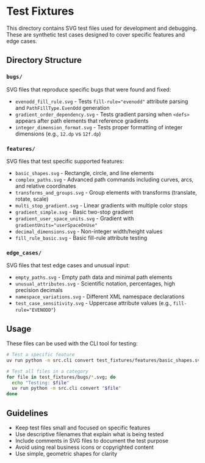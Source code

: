 # Test Fixtures

This directory contains SVG test files used for development and debugging. These are synthetic test cases designed to cover specific features and edge cases.

## Directory Structure

### `bugs/`
SVG files that reproduce specific bugs that were found and fixed:

- `evenodd_fill_rule.svg` - Tests `fill-rule="evenodd"` attribute parsing and `PathFillType.EvenOdd` generation
- `gradient_order_dependency.svg` - Tests gradient parsing when `<defs>` appears after path elements that reference gradients
- `integer_dimension_format.svg` - Tests proper formatting of integer dimensions (e.g., `12.dp` vs `12f.dp`)

### `features/`
SVG files that test specific supported features:

- `basic_shapes.svg` - Rectangle, circle, and line elements
- `complex_paths.svg` - Advanced path commands including curves, arcs, and relative coordinates  
- `transforms_and_groups.svg` - Group elements with transforms (translate, rotate, scale)
- `multi_stop_gradient.svg` - Linear gradients with multiple color stops
- `gradient_simple.svg` - Basic two-stop gradient
- `gradient_user_space_units.svg` - Gradient with `gradientUnits="userSpaceOnUse"`
- `decimal_dimensions.svg` - Non-integer width/height values
- `fill_rule_basic.svg` - Basic fill-rule attribute testing

### `edge_cases/`
SVG files that test edge cases and unusual input:

- `empty_paths.svg` - Empty path data and minimal path elements
- `unusual_attributes.svg` - Scientific notation, percentages, high precision decimals
- `namespace_variations.svg` - Different XML namespace declarations
- `test_case_sensitivity.svg` - Uppercase attribute values (e.g., `fill-rule="EVENODD"`)

## Usage

These files can be used with the CLI tool for testing:

```bash
# Test a specific feature
uv run python -m src.cli convert test_fixtures/features/basic_shapes.svg

# Test all files in a category
for file in test_fixtures/bugs/*.svg; do
  echo "Testing: $file"
  uv run python -m src.cli convert "$file"
done
```

## Guidelines

- Keep test files small and focused on specific features
- Use descriptive filenames that explain what is being tested
- Include comments in SVG files to document the test purpose
- Avoid using real business icons or copyrighted content
- Use simple, geometric shapes for clarity